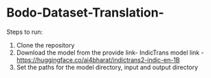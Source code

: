 # Bodo-Dataset-Translation-
Steps to run:

1. Clone the repository
2. Download the model from the provide link-
IndicTrans model link - https://huggingface.co/ai4bharat/indictrans2-indic-en-1B
3. Set the paths for the model directory, input and output directory

